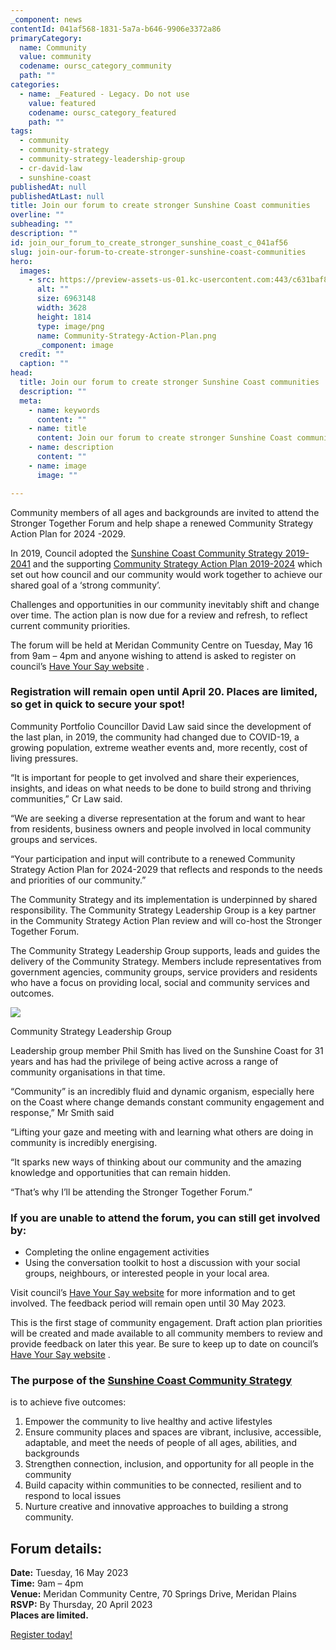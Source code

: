 ```yaml
---
_component: news
contentId: 041af568-1831-5a7a-b646-9906e3372a86
primaryCategory:
  name: Community
  value: community
  codename: oursc_category_community
  path: ""
categories:
  - name: _Featured - Legacy. Do not use
    value: featured
    codename: oursc_category_featured
    path: ""
tags:
  - community
  - community-strategy
  - community-strategy-leadership-group
  - cr-david-law
  - sunshine-coast
publishedAt: null
publishedAtLast: null
title: Join our forum to create stronger Sunshine Coast communities
overline: ""
subheading: ""
description: ""
id: join_our_forum_to_create_stronger_sunshine_coast_c_041af56
slug: join-our-forum-to-create-stronger-sunshine-coast-communities
hero:
  images:
    - src: https://preview-assets-us-01.kc-usercontent.com:443/c631baf8-1b46-001f-580c-d0001b68b4a8/35e76733-6589-4633-b9c1-ce72d1386770/Community-Strategy-Action-Plan.png
      alt: ""
      size: 6963148
      width: 3628
      height: 1814
      type: image/png
      name: Community-Strategy-Action-Plan.png
      _component: image
  credit: ""
  caption: ""
head:
  title: Join our forum to create stronger Sunshine Coast communities
  description: ""
  meta:
    - name: keywords
      content: ""
    - name: title
      content: Join our forum to create stronger Sunshine Coast communities
    - name: description
      content: ""
    - name: image
      image: ""

---
```

Community members of all ages and backgrounds are invited to attend the Stronger Together Forum and help shape a renewed Community Strategy Action Plan for 2024 -2029.

In 2019, Council adopted the [Sunshine Coast Community Strategy 2019-2041](https://www.sunshinecoast.qld.gov.au/council/planning-and-projects/regional-strategies/sunshine-coast-community-strategy-2019-to-2041)
&#x20;and the supporting [Community Strategy Action Plan 2019-2024](https://assets-us-01.kc-usercontent.com/c631baf8-1b46-001f-580c-d0001b68b4a8/e784835d-270a-46ad-9cdb-0ac1cbc424f7/FE3F9B99-761A-4948-93C9-D3D84FFF03D1)
&#x20;which set out how council and our community would work together to achieve our shared goal of a ‘strong community’.

Challenges and opportunities in our community inevitably shift and change over time. The action plan is now due for a review and refresh, to reflect current community priorities.

The forum will be held at Meridan Community Centre on Tuesday, May 16 from 9am – 4pm and anyone wishing to attend is asked to register on council’s [Have Your Say website](https://haveyoursay.sunshinecoast.qld.gov.au/stronger-together)
.  

### Registration will remain open until April 20. Places are limited, so get in quick to secure your spot!

Community Portfolio Councillor David Law said since the development of the last plan, in 2019, the community had changed due to COVID-19, a growing population, extreme weather events and, more recently, cost of living pressures.

“It is important for people to get involved and share their experiences, insights, and ideas on what needs to be done to build strong and thriving communities,” Cr Law said.

“We are seeking a diverse representation at the forum and want to hear from residents, business owners and people involved in local community groups and services.

“Your participation and input will contribute to a renewed Community Strategy Action Plan for 2024-2029 that reflects and responds to the needs and priorities of our community.”

The Community Strategy and its implementation is underpinned by shared responsibility. The Community Strategy Leadership Group is a key partner in the Community Strategy Action Plan review and will co-host the Stronger Together Forum.

The Community Strategy Leadership Group supports, leads and guides the delivery of the Community Strategy. Members include representatives from government agencies, community groups, service providers and residents who have a focus on providing local, social and community services and outcomes.

![](https://preview-assets-us-01.kc-usercontent.com:443/c631baf8-1b46-001f-580c-d0001b68b4a8/fb7ca125-49af-44fb-8a15-88e55b912bc3/Community-Strategy-Leadership-Group-1024x910.jpg)

Community Strategy Leadership Group

Leadership group member Phil Smith has lived on the Sunshine Coast for 31 years and has had the privilege of being active across a range of community organisations in that time.

“Community” is an incredibly fluid and dynamic organism, especially here on the Coast where change demands constant community engagement and response,” Mr Smith said

“Lifting your gaze and meeting with and learning what others are doing in community is incredibly energising.

“It sparks new ways of thinking about our community and the amazing knowledge and opportunities that can remain hidden.

“That’s why I’ll be attending the Stronger Together Forum.”

### If you are unable to attend the forum, you can still get involved by:

*   Completing the online engagement activities
*   Using the conversation toolkit to host a discussion with your social groups, neighbours, or interested people in your local area.

Visit council’s [Have Your Say website](https://haveyoursay.sunshinecoast.qld.gov.au/)
&#x20;for more information and to get involved. The feedback period will remain open until 30 May 2023.

This is the first stage of community engagement. Draft action plan priorities will be created and made available to all community members to review and provide feedback on later this year. Be sure to keep up to date on council’s [Have Your Say website](https://haveyoursay.sunshinecoast.qld.gov.au/)
.

### The purpose of the [Sunshine Coast Community Strategy](https://www.sunshinecoast.qld.gov.au/council/planning-and-projects/regional-strategies/sunshine-coast-community-strategy-2019-to-2041)
 is to achieve five outcomes:

1.  Empower the community to live healthy and active lifestyles
2.  Ensure community places and spaces are vibrant, inclusive, accessible, adaptable, and meet the needs of people of all ages, abilities, and backgrounds
3.  Strengthen connection, inclusion, and opportunity for all people in the community
4.  Build capacity within communities to be connected, resilient and to respond to local issues
5.  Nurture creative and innovative approaches to building a strong community. 

## Forum details:

**Date:** Tuesday, 16 May 2023\
**Time:** 9am – 4pm\
**Venue:** Meridan Community Centre, 70 Springs Drive, Meridan Plains\
**RSVP:** By Thursday, 20 April 2023\
**Places are limited.**

[Register today!](https://haveyoursay.sunshinecoast.qld.gov.au/stronger-together)
